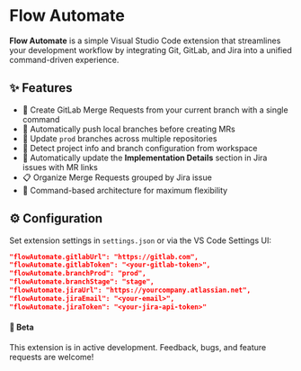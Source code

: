 # Flow Automate

**Flow Automate** is a simple Visual Studio Code extension that streamlines your development workflow by integrating Git, GitLab, and Jira into a unified command-driven experience.

## ✨ Features

- 🔀 Create GitLab Merge Requests from your current branch with a single command
- 🚀 Automatically push local branches before creating MRs
- 🔄 Update `prod` branches across multiple repositories
- 🧠 Detect project info and branch configuration from workspace
- 📝 Automatically update the **Implementation Details** section in Jira issues with MR links
- 📋 Organize Merge Requests grouped by Jira issue
- 🧰 Command-based architecture for maximum flexibility

## ⚙️ Configuration

Set extension settings in `settings.json` or via the VS Code Settings UI:

```json
"flowAutomate.gitlabUrl": "https://gitlab.com",
"flowAutomate.gitlabToken": "<your-gitlab-token>",
"flowAutomate.branchProd": "prod",
"flowAutomate.branchStage": "stage",
"flowAutomate.jiraUrl": "https://yourcompany.atlassian.net",
"flowAutomate.jiraEmail": "<your-email>",
"flowAutomate.jiraToken": "<your-jira-api-token>"
```
#### 🧪 Beta

This extension is in active development. Feedback, bugs, and feature requests are welcome!